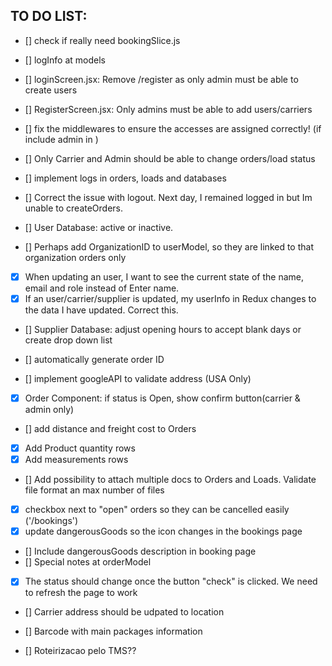 ## TO DO LIST:

- [] check if really need bookingSlice.js
- [] logInfo at models

- [] loginScreen.jsx: Remove /register as only admin must be able to create users
- [] RegisterScreen.jsx: Only admins must be able to add users/carriers
- [] fix the middlewares to ensure the accesses are assigned correctly! (if include admin in )
- [] Only Carrier and Admin should be able to change orders/load status
- [] implement logs in orders, loads and databases
- [] Correct the issue with logout. Next day, I remained logged in but Im unable to createOrders. 

- [] User Database: active or inactive.
- [] Perhaps add OrganizationID to userModel, so they are linked to that organization orders only
- [x] When updating an user, I want to see the current state of the name, email and role instead of Enter name.
- [x] If an user/carrier/supplier is updated, my userInfo in Redux changes to the data I have updated. Correct this.

- [] Supplier Database: adjust opening hours to accept blank days or create drop down list

- [] automatically generate order ID
- [] implement googleAPI to validate address (USA Only)
- [x] Order Component: if status is Open, show confirm button(carrier & admin only)
- [] add distance and freight cost to Orders
- [X] Add Product quantity rows
- [X] Add measurements rows
- [] Add possibility to attach multiple docs to Orders and Loads. Validate file format an max number of files
- [X] checkbox next to "open" orders so they can be cancelled easily ('/bookings')
- [X] update dangerousGoods so the icon changes in the bookings page
- [] Include dangerousGoods description in booking page
- [] Special notes at orderModel

- [X] The status should change once the button "check" is clicked. We need to refresh the page to work

- [] Carrier address should be udpated to location

- [] Barcode with main packages information
- [] Roteirizacao pelo TMS??